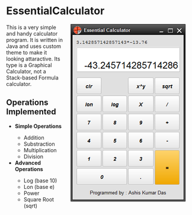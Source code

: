 # EssentialCalculator

<img align="right" hspace="20" src="https://github.com/AKD92/Essential-Calculator/raw/master/scrn_1.png">

This is a very simple and handy calculator program.
It is written in Java and uses custom theme to make it looking attaractive.
Its type is a Graphical Calculator, not a Stack-based Formula calculator.


## Operations Implemented

<ul>
  <li><b>Simple Operations</b></li>
    <ul>
      <li>Addition</li>
      <li>Substraction</li>
      <li>Multiplication</li>
      <li>Division</li>
    </ul>
    
  <li><b>Advanced Operations</b></li>
    <ul>
      <li>Log (base 10)</li>
      <li>Lon (base e)</li>
      <li>Power</li>
      <li>Square Root (sqrt)</li>
    </ul>
</ul>


